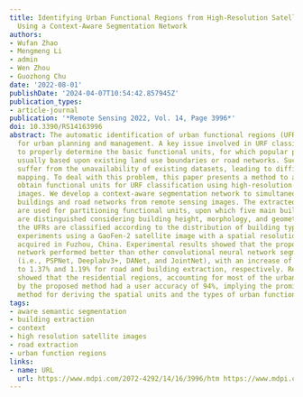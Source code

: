 ```yaml
---
title: Identifying Urban Functional Regions from High-Resolution Satellite Images
  Using a Context-Aware Segmentation Network
authors:
- Wufan Zhao
- Mengmeng Li
- admin
- Wen Zhou
- Guozhong Chu
date: '2022-08-01'
publishDate: '2024-04-07T10:54:42.857945Z'
publication_types:
- article-journal
publication: '*Remote Sensing 2022, Vol. 14, Page 3996*'
doi: 10.3390/RS14163996
abstract: The automatic identification of urban functional regions (UFRs) is crucial
  for urban planning and management. A key issue involved in URF classification is
  to properly determine the basic functional units, for which popular practices are
  usually based upon existing land use boundaries or road networks. Such practices
  suffer from the unavailability of existing datasets, leading to difficulty in large-scale
  mapping. To deal with this problem, this paper presents a method to automatically
  obtain functional units for URF classification using high-resolution remote sensing
  images. We develop a context-aware segmentation network to simultaneously extract
  buildings and road networks from remote sensing images. The extracted road networks
  are used for partitioning functional units, upon which five main building types
  are distinguished considering building height, morphology, and geometry. Finally,
  the UFRs are classified according to the distribution of building types. We conducted
  experiments using a GaoFen-2 satellite image with a spatial resolution of 0.8 m
  acquired in Fuzhou, China. Experimental results showed that the proposed segmentation
  network performed better than other convolutional neural network segmentation methods
  (i.e., PSPNet, Deeplabv3+, DANet, and JointNet), with an increase of F1-score up
  to 1.37% and 1.19% for road and building extraction, respectively. Results also
  showed that the residential regions, accounting for most of the urban areas, identified
  by the proposed method had a user accuracy of 94%, implying the promise of the proposed
  method for deriving the spatial units and the types of urban functional regions.
tags:
- aware semantic segmentation
- building extraction
- context
- high resolution satellite images
- road extraction
- urban function regions
links:
- name: URL
  url: https://www.mdpi.com/2072-4292/14/16/3996/htm https://www.mdpi.com/2072-4292/14/16/3996
---
```

